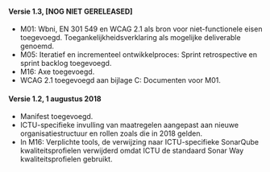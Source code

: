 #### Versie 1.3, [NOG NIET GERELEASED]

- M01: Wbni, EN 301 549 en WCAG 2.1 als bron voor niet-functionele eisen toegevoegd. Toegankelijkheidsverklaring als mogelijke deliverable genoemd.
- M05: Iteratief en incrementeel ontwikkelproces: Sprint retrospective en sprint backlog toegevoegd.
- M16: Axe toegevoegd.
- WCAG 2.1 toegevoegd aan bijlage C: Documenten voor M01.

#### Versie 1.2, 1 augustus 2018

- Manifest toegevoegd.
- ICTU-specifieke invulling van maatregelen aangepast aan nieuwe organisatiestructuur en rollen zoals die in 2018 gelden.
- In M16: Verplichte tools, de verwijzing naar ICTU-specifieke SonarQube kwaliteitsprofielen verwijderd omdat ICTU de standaard Sonar Way kwaliteitsprofielen gebruikt.
